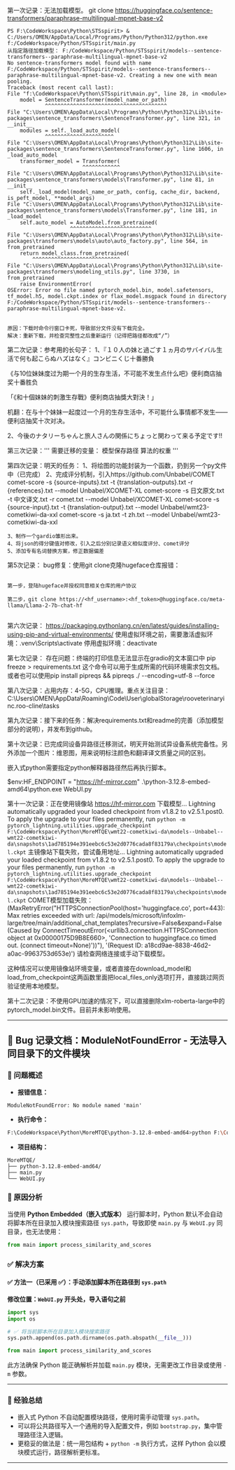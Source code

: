 第一次记录：无法加载模型。
    git clone https://huggingface.co/sentence-transformers/paraphrase-multilingual-mpnet-base-v2

    PS F:\CodeWorkspace\Python\STSspirit> & C:/Users/OMEN/AppData/Local/Programs/Python/Python312/python.exe f:/CodeWorkspace/Python/STSspirit/main.py
    从指定路径加载模型： F:/CodeWorkspace/Python/STSspirit/models--sentence-transformers--paraphrase-multilingual-mpnet-base-v2
    No sentence-transformers model found with name F:/CodeWorkspace/Python/STSspirit/models--sentence-transformers--paraphrase-multilingual-mpnet-base-v2. Creating a new one with mean pooling.
    Traceback (most recent call last):
    File "f:\CodeWorkspace\Python\STSspirit\main.py", line 28, in <module>
        model = SentenceTransformer(model_name_or_path)
                ^^^^^^^^^^^^^^^^^^^^^^^^^^^^^^^^^^^^^^^
    File "C:\Users\OMEN\AppData\Local\Programs\Python\Python312\Lib\site-packages\sentence_transformers\SentenceTransformer.py", line 321, in __init__ 
        modules = self._load_auto_model(
                ^^^^^^^^^^^^^^^^^^^^^^
    File "C:\Users\OMEN\AppData\Local\Programs\Python\Python312\Lib\site-packages\sentence_transformers\SentenceTransformer.py", line 1606, in _load_auto_model
        transformer_model = Transformer(
                            ^^^^^^^^^^^^
    File "C:\Users\OMEN\AppData\Local\Programs\Python\Python312\Lib\site-packages\sentence_transformers\models\Transformer.py", line 81, in __init__   
        self._load_model(model_name_or_path, config, cache_dir, backend, is_peft_model, **model_args)
    File "C:\Users\OMEN\AppData\Local\Programs\Python\Python312\Lib\site-packages\sentence_transformers\models\Transformer.py", line 181, in _load_model
        self.auto_model = AutoModel.from_pretrained(
                        ^^^^^^^^^^^^^^^^^^^^^^^^^^
    File "C:\Users\OMEN\AppData\Local\Programs\Python\Python312\Lib\site-packages\transformers\models\auto\auto_factory.py", line 564, in from_pretrained
        return model_class.from_pretrained(
            ^^^^^^^^^^^^^^^^^^^^^^^^^^^^
    File "C:\Users\OMEN\AppData\Local\Programs\Python\Python312\Lib\site-packages\transformers\modeling_utils.py", line 3730, in from_pretrained       
        raise EnvironmentError(
    OSError: Error no file named pytorch_model.bin, model.safetensors, tf_model.h5, model.ckpt.index or flax_model.msgpack found in directory F:/CodeWorkspace/Python/STSspirit/models--sentence-transformers--paraphrase-multilingual-mpnet-base-v2.


    原因：下载时命令行窗口卡死，导致部分文件没有下载完全。
    解决：重新下载，并检查完整性之后重新运行（记得把路径都改成“/”）

第二次记录：参考用的长句子：
1、『１０人の妹と過ごす１ヵ月のサバイバル生活で何も起こらぬハズはなく』コンビニくじ十番勝負

《与10位妹妹度过为期一个月的生存生活，不可能不发生点什么吧》便利商店抽奖十番胜负

「《和十個妹妹的刺激生存戰》便利商店抽獎大對決！」

机翻：在与十个妹妹一起度过一个月的生存生活中，不可能什么事情都不发生——便利店抽奖十次对决。


2、今後のナタリーちゃんと旅人さんの関係にちょっと関わって来る予定です!!

第三次记录：'''
需要迁移的变量：
模型保存路径
算法的权重
'''

第四次记录：明天的任务：
    1、将绘图的功能封装为一个函数，扔到另一个py文件中（已完成）
    2、完成评分机制，引入https://github.com/Unbabel/COMET
        comet-score -s {source-inputs}.txt -t {translation-outputs}.txt -r {references}.txt --model Unbabel/XCOMET-XL
        comet-score -s 日文原文.txt -t 中文译文.txt -r comet.txt --model Unbabel/XCOMET-XL
        comet-score -s {source-input}.txt -t {translation-output}.txt --model Unbabel/wmt23-cometkiwi-da-xxl
        comet-score -s ja.txt -t zh.txt --model Unbabel/wmt23-cometkiwi-da-xxl



    3、制作一个gardio雏形出来。
    4、将json的得分键值对修改，引入之后分别记录语义相似度评分、comet评分
    5、添加专有名词替换方案，修正数据偏差


第5次记录：
bug修复：使用git clone克隆hugeface仓库报错：
```

第一步，登陆hugeface并授权同意相关仓库的用户协议

第二步，git clone https://<hf_username>:<hf_token>@huggingface.co/meta-llama/Llama-2-7b-chat-hf


```

第六次记录：
    https://packaging.pythonlang.cn/en/latest/guides/installing-using-pip-and-virtual-environments/
    使用虚拟环境之前，需要激活虚拟环境：.venv\Scripts\activate
    停用虚拟环境：deactivate

第七次记录：
    存在问题：终端的打印信息无法显示在gradio的文本窗口中
    pip freeze > requirements.txt 这个命令可以用于生成所需的代码环境需求包文档。
    或者也可以使用pip install pipreqs && pipreqs ./ --encoding=utf-8 --force

第八次记录：占用内存：4-5G，CPU推理。重点关注目录：C:\Users\OMEN\AppData\Roaming\Code\User\globalStorage\rooveterinaryinc.roo-cline\tasks

第九次记录：接下来的任务：解决requirements.txt和readme的完善（添加模型部分的说明），并发布到github。

第十次记录：已完成同设备异路径迁移测试，明天开始测试异设备系统完备性。另外添加一个图片：维恩图，用来说明标注颜色和翻译译文质量之间的区别。

嵌入式python需要指定python解释器路径然后再执行脚本。

$env:HF_ENDPOINT = "https://hf-mirror.com"
.\python-3.12.8-embed-amd64\python.exe WebUI.py

第十一次记录：正在使用镜像站 https://hf-mirror.com 下载模型...
Lightning automatically upgraded your loaded checkpoint from v1.8.2 to v2.5.1.post0. To apply the upgrade to your files permanently, run `python -m pytorch_lightning.utilities.upgrade_checkpoint F:\CodeWorkspace\Python\MoreMTQE\wmt22-cometkiwi-da\models--Unbabel--wmt22-cometkiwi-da\snapshots\1ad785194e391eebc6c53e2d0776cada8f83179a\checkpoints\model.ckpt`
主镜像站下载失败，尝试备用地址...
Lightning automatically upgraded your loaded checkpoint from v1.8.2 to v2.5.1.post0. To apply the upgrade to your files permanently, run `python -m pytorch_lightning.utilities.upgrade_checkpoint F:\CodeWorkspace\Python\MoreMTQE\wmt22-cometkiwi-da\models--Unbabel--wmt22-cometkiwi-da\snapshots\1ad785194e391eebc6c53e2d0776cada8f83179a\checkpoints\model.ckpt`
COMET模型加载失败：(MaxRetryError("HTTPSConnectionPool(host='huggingface.co', port=443): Max retries exceeded with url: /api/models/microsoft/infoxlm-large/tree/main/additional_chat_templates?recursive=False&expand=False (Caused by ConnectTimeoutError(<urllib3.connection.HTTPSConnection object at 0x00000175D9B8E660>, 'Connection to huggingface.co timed out. (connect timeout=None)'))"), '(Request ID: a18cd9ae-8838-46d2-a0ac-9963753d653e)')
请检查网络连接或手动下载模型。

这种情况可以使用镜像站环境变量，或者直接在download_model和load_from_checkpoint这两函数里面把local_files_only选项打开，直接跳过网页验证使用本地模型。

第十二次记录：不使用GPU加速的情况下，可以直接删除xlm-roberta-large中的pytorch_model.bin文件。目前并未影响使用。



---

## 📝 Bug 记录文档：ModuleNotFoundError - 无法导入同目录下的文件模块

### 📌 问题概述

- **报错信息：**

```
ModuleNotFoundError: No module named 'main'
```

- **执行命令：**

```bash
F:\CodeWorkspace\Python\MoreMTQE\python-3.12.8-embed-amd64>python F:\CodeWorkspace\Python\MoreMTQE\WebUI.py
```

- **项目结构：**

```
MoreMTQE/
├── python-3.12.8-embed-amd64/
├── main.py
└── WebUI.py
```

### 🎯 原因分析

当使用 **Python Embedded（嵌入式版本）** 运行脚本时，Python 默认不会自动将脚本所在目录加入模块搜索路径 `sys.path`，导致即使 `main.py` 与 `WebUI.py` 同目录，也无法使用：

```python
from main import process_similarity_and_scores
```

### ✅ 解决方案

#### ✅ 方法一（已采用 ✅）：手动添加脚本所在路径到 `sys.path`

**修改位置：`WebUI.py` 开头处，导入语句之前**

```python
import sys
import os

# ✅ 将当前脚本所在目录加入模块搜索路径
sys.path.append(os.path.dirname(os.path.abspath(__file__)))

from main import process_similarity_and_scores
```

此方法确保 Python 能正确解析并加载 `main.py` 模块，无需更改工作目录或使用 `-m` 参数。

---

### 🧠 经验总结

- 嵌入式 Python 不自动配置模块路径，使用时需手动管理 `sys.path`。
- 可以将公共路径写入一个通用的导入配置文件，例如 `bootstrap.py`，集中管理路径注入逻辑。
- 更稳妥的做法是：统一用包结构 + `python -m` 执行方式，这样 Python 会以模块模式运行，路径解析更标准。

---

